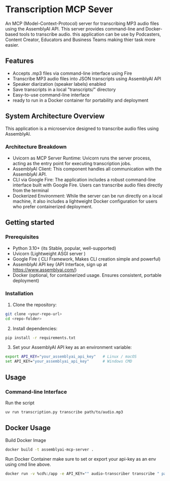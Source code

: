 # Transcription MCP Sever

An MCP (Model-Context-Protocol) server for transcribing MP3 audio files using the AssemblyAI API. This server provides command-line and Docker-based tools to transcribe audio. this application can be use by Podcasters, Content Creator, Educators and Business Teams making thier task more easier.


## Features

- Accepts .mp3 files via command-line interface using Fire
- Transcribe MP3 audio files into JSON transcripts using AssemblyAI API
- Speaker diarization (speaker labels) enabled
- Save transcripts in a local "transcripts/" directory
- Easy-to-use command-line interface 
- ready to run in a Docker container for portability and deployment


## System Architecture Overview

This application is a microservice designed to transcribe audio files using AssemblyAI.

### Architecture Breakdown
- Uvicorn as MCP Server Runtime: Uvicorn runs the server process, acting as the entry point for executing transcription jobs.
- AssemblyAI Client: This component handles all communication with the AssemblyAI API. 
- CLI via Google Fire: The application includes a robust command-line interface built with Google Fire. Users can transcribe audio files directly from the terminal
- Dockerized Environment: While the server can be run directly on a local machine, it also includes a lightweight Docker configuration for users who prefer containerized deployment. 

## Getting started

### Prerequisites
- Python 3.10+ (its Stable, popular, well-supported)
- Uvicorn (Lightweight ASGI server )
- Google Fire (	CLI Framework, Makes CLI creation simple and powerful)
- AssemblyAI API key (API Interface, sign up at https://www.assemblyai.com/)
- Docker (optional, for containerized usage. Ensures consistent, portable deployment)

### Installation

1. Clone the repository:
```bash
git clone <your-repo-url>
cd <repo-folder> 
```
2. Install dependencies:
```bash
pip install -r requirements.txt
```
3. Set your AssemblyAI API key as an environment variable:
```bash
export API_KEY="your_assemblyai_api_key"   # Linux / macOS
set API_KEY="your_assemblyai_api_key"      # Windows CMD
```

## Usage

### Command-line Interface
Run the script 
```bash
uv run transcription.py transcribe path/to/audio.mp3
```

## Docker Usage
Build Docker Image
```bash
docker build -t assemblyai-mcp-server .
```
Run Docker Container
make sure to set or export your api-key as an env using cmd line above.
```bash
docker run -v %cd%:/app -e API_KEY="" audio-transcriber transcribe " path/to/audio.mp3"
```